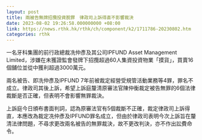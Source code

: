 ```yaml
---
layout: post
title: 兩被告無牌招攬投資脫罪　律政司上訴得直不影響裁決
date: 2023-08-02 19:26:58.000000000 +08:00
link: https://news.rthk.hk/rthk/ch/component/k2/1711786-20230802.htm
categories: rthk
---
```


一名牙科集團的前行政總裁冼仲彥及其公司IPFUND Asset Management Limited，涉嫌在未獲證監會發牌下招攬超過60人集資投資物業「摸貨」，買賣16個舖位並從中獲利超過3000萬元。

兩名被告、即冼仲彥及IPFUND 7年前被裁定經營受規管活動業務等4罪，罪名不成立。律政司其後上訴，希望上訴庭釐清原審法官陳仲衡裁定被告無罪的6個法律裁斷是否正確，但表明不會影響無罪裁決。

上訴庭今日頒布書面判詞，認為原審法官有5個裁斷不正確，裁定律政司上訴得直，本應改為裁定冼仲彥及IPFUND罪名成立，但由於律政司表明今次上訴旨在釐清法律問題，不尋求更改兩名被告的無罪裁決，故不更改判決，亦不作出訟費命令。
